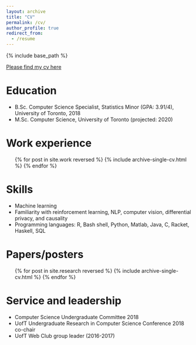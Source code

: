 ```yaml
---
layout: archive
title: "CV"
permalink: /cv/
author_profile: true
redirect_from:
  - /resume
---
```


{% include base_path %}

[Please find my cv here](https://docs.google.com/document/d/1ldxzTx0Db_mLOzj0t0Nw06v3kF7Z-87UPAZypNGwcZw/edit?usp=sharing)

Education
======
* B.Sc. Computer Science Specialist, Statistics Minor (GPA: 3.91/4), University of Toronto, 2018
* M.Sc. Computer Science, University of Toronto (projected: 2020)

Work experience
======
  <ul>{% for post in site.work reversed %}
    {% include archive-single-cv.html %}
  {% endfor %}</ul>
  
Skills
======
* Machine learning
* Familiarity with reinforcement learning, NLP, computer vision, differential privacy, and causality
* Programming languages: R, Bash shell, Python, Matlab,  Java, C, Racket, Haskell, SQL

Papers/posters
======
  <ul>{% for post in site.research reversed %}
    {% include archive-single-cv.html %}
  {% endfor %}</ul>
  
Service and leadership
======
* Computer Science Undergraduate Committee 2018
* UofT Undergraduate Research in Computer Science Conference 2018 co-chair
* UofT Web Club group leader (2016-2017)
